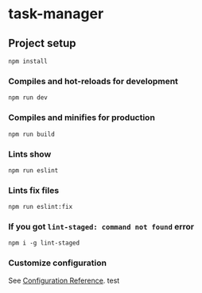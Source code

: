 # task-manager

## Project setup
```
npm install
```

### Compiles and hot-reloads for development
```
npm run dev
```

### Compiles and minifies for production
```
npm run build
```

### Lints show
```
npm run eslint
```

### Lints fix files
```
npm run eslint:fix
```

### If you got `lint-staged: command not found` error
```
npm i -g lint-staged
``` 

### Customize configuration
See [Configuration Reference](https://cli.vuejs.org/config/).
test